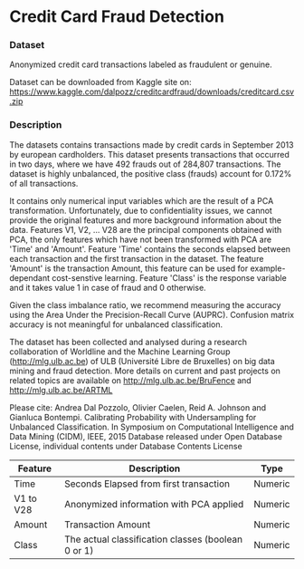 Credit Card Fraud Detection
================

### Dataset

Anonymized credit card transactions labeled as fraudulent or genuine.

Dataset can be downloaded from Kaggle site on: <https://www.kaggle.com/dalpozz/creditcardfraud/downloads/creditcard.csv.zip>

### Description

The datasets contains transactions made by credit cards in September 2013 by european cardholders. This dataset presents transactions that occurred in two days, where we have 492 frauds out of 284,807 transactions. The dataset is highly unbalanced, the positive class (frauds) account for 0.172% of all transactions.

It contains only numerical input variables which are the result of a PCA transformation. Unfortunately, due to confidentiality issues, we cannot provide the original features and more background information about the data. Features V1, V2, ... V28 are the principal components obtained with PCA, the only features which have not been transformed with PCA are 'Time' and 'Amount'. Feature 'Time' contains the seconds elapsed between each transaction and the first transaction in the dataset. The feature 'Amount' is the transaction Amount, this feature can be used for example-dependant cost-senstive learning. Feature 'Class' is the response variable and it takes value 1 in case of fraud and 0 otherwise.

Given the class imbalance ratio, we recommend measuring the accuracy using the Area Under the Precision-Recall Curve (AUPRC). Confusion matrix accuracy is not meaningful for unbalanced classification.

The dataset has been collected and analysed during a research collaboration of Worldline and the Machine Learning Group (<http://mlg.ulb.ac.be>) of ULB (Université Libre de Bruxelles) on big data mining and fraud detection. More details on current and past projects on related topics are available on <http://mlg.ulb.ac.be/BruFence> and <http://mlg.ulb.ac.be/ARTML>

Please cite: Andrea Dal Pozzolo, Olivier Caelen, Reid A. Johnson and Gianluca Bontempi. Calibrating Probability with Undersampling for Unbalanced Classification. In Symposium on Computational Intelligence and Data Mining (CIDM), IEEE, 2015 Database released under Open Database License, individual contents under Database Contents License

| Feature   | Description                                        | Type    |
|-----------|----------------------------------------------------|---------|
| Time      | Seconds Elapsed from first transaction             | Numeric |
| V1 to V28 | Anonymized information with PCA applied            | Numeric |
| Amount    | Transaction Amount                                 | Numeric |
| Class     | The actual classification classes (boolean 0 or 1) | Numeric |
